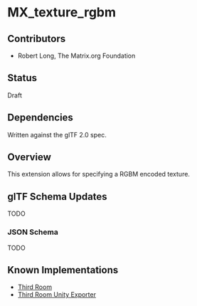 # MX_texture_rgbm

## Contributors

- Robert Long, The Matrix.org Foundation

## Status

Draft

## Dependencies

Written against the glTF 2.0 spec.

## Overview

This extension allows for specifying a RGBM encoded texture.

## glTF Schema Updates

TODO

### JSON Schema

TODO

## Known Implementations

- [Third Room](https://thirdroom.io)
- [Third Room Unity Exporter](https://github.com/matrix-org/thirdroom-unity-exporter)
